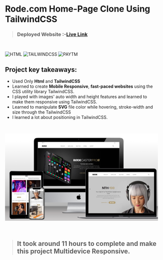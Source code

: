 # Rode.com Home-Page Clone Using TailwindCSS

> ### **Deployed Website** :-[Live Link](https://ui-clone-rode.netlify.app/)
<br>

![HTML](https://img.shields.io/badge/HTML5-oNLY-E34F26?style=for-the-badge&logo=HTML5)
![TAILWINDCSS](https://img.shields.io/badge/TAILWIND-CSS-06B6D4?style=for-the-badge&logo=TailwindCSS)
![PAYTM](https://img.shields.io/badge/ui-rode.com-AD9970?style=for-the-badge)

## Project key takeaways:

  - Used Only **Html** and **TailwindCSS**
  - Learned to create **Mobile Responsive**, **fast-paced websites** using the CSS utility library TailwindCSS.
  - I played with images' auto width and height features and learned to make them responsive using TailwindCSS.
  - Learned to manipulate **SVG** file color while hovering, stroke-width  and size through the TailwindCSS
  - I learned a lot about positioning in TailwindCSS.

  <br>

![Project-Image](ui-clone-rode.png)

<br>

> ## It took around 11 hours to complete and make this project **Multidevice** Responsive.
